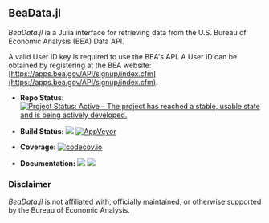 ## BeaData.jl

*BeaData.jl* ia a Julia interface for retrieving data from the U.S. Bureau of Economic Analysis (BEA) Data API.

A valid User ID key is required to use the BEA's API. A User ID can be obtained by registering  at the BEA website: [https://apps.bea.gov/API/signup/index.cfm](https://apps.bea.gov/API/signup/index.cfm).

- **Repo Status:**
[![Project Status: Active – The project has reached a stable, usable state and is being actively developed.][repo-img]][repo-url]

- **Build Status:**
[![][travis-img]][travis-url] [![AppVeyor][appveyor-img]][appveyor-url]

- **Coverage:**
[![codecov.io][codecov-img]][codecov-url]

- **Documentation:**
[![][docs-stable-img]][docs-stable-url] [![][docs-latest-img]][docs-latest-url]

### Disclaimer
*BeaData.jl* is not affiliated with, officially maintained, or otherwise supported by the Bureau of Economic Analysis.

[docs-latest-img]: https://img.shields.io/badge/docs-latest-blue.svg
[docs-latest-url]: https://stephenbnicar.github.io/BeaData.jl/latest

[docs-stable-img]: https://img.shields.io/badge/docs-stable-blue.svg
[docs-stable-url]: https://stephenbnicar.github.io/BeaData.jl/stable

[travis-img]: https://travis-ci.org/stephenbnicar/BeaData.jl.svg?branch=master
[travis-url]: https://travis-ci.org/stephenbnicar/BeaData.jl

[appveyor-img]: https://ci.appveyor.com/api/projects/status/vs710r7oqax2b25m/branch/master?svg=true
[appveyor-url]: https://ci.appveyor.com/project/stephenbnicar/beadata-jl/branch/master

[codecov-img]: http://codecov.io/github/stephenbnicar/BeaData.jl/coverage.svg?branch=master
[codecov-url]: http://codecov.io/github/stephenbnicar/BeaData.jl?branch=master

[repo-img]: http://www.repostatus.org/badges/latest/active.svg
[repo-url]: http://www.repostatus.org/#active
